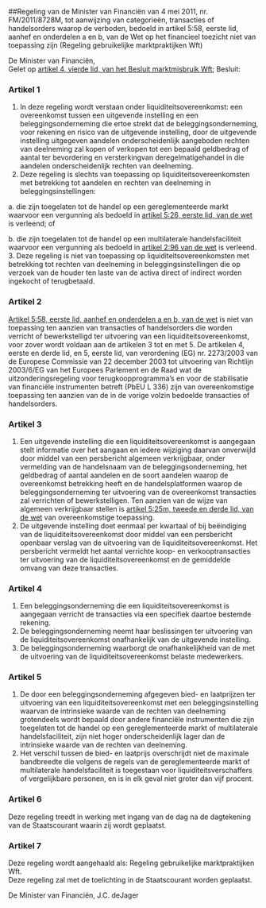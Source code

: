<meta http-equiv='Content-Type' content='text/html; charset=utf-8' />

##Regeling van de Minister van Financiën van 4 mei 2011, nr. FM/2011/8728M, tot aanwijzing van categorieën, transacties of handelsorders waarop de verboden, bedoeld in artikel 5:58, eerste lid, aanhef en onderdelen a en b, van de Wet op het financieel toezicht niet van toepassing zijn (Regeling gebruikelijke marktpraktijken Wft)

De Minister van Financiën,  
Gelet op [artikel 4, vierde lid, van het Besluit marktmisbruik Wft](../../../../../../AMvB/besluit/marktmisbruik/wft/BWBR0020417/README.md);
Besluit:    

### Artikel  1  

1.  In deze regeling wordt verstaan onder liquiditeitsovereenkomst: een overeenkomst tussen een uitgevende instelling en een beleggingsonderneming die ertoe strekt dat de beleggingsonderneming, voor rekening en risico van de uitgevende instelling, door de uitgevende instelling uitgegeven aandelen onderscheidenlijk aangeboden rechten van deelneming zal kopen of verkopen tot een bepaald geldbedrag of aantal ter bevordering en versterkingvan deregelmatigehandel in die aandelen onderscheidenlijk rechten van deelneming.   
2.  Deze regeling is slechts van toepassing op liquiditeitsovereenkomsten met betrekking tot aandelen en rechten van deelneming in beleggingsinstellingen: 

a. die zijn toegelaten tot de handel op een gereglementeerde markt waarvoor een vergunning als bedoeld in [artikel 5:26, eerste lid, van de wet](../../../../../../wet/wet/op/het/financieel/toezicht/BWBR0020368/README.md) is verleend; of  

b. die zijn toegelaten tot de handel op een multilaterale handelsfaciliteit waarvoor een vergunning als bedoeld in [artikel 2:96 van de wet](../../../../../../wet/wet/op/het/financieel/toezicht/BWBR0020368/README.md) is verleend.     
3.  Deze regeling is niet van toepassing op liquiditeitsovereenkomsten met betrekking tot rechten van deelneming in beleggingsinstellingen die op verzoek van de houder ten laste van de activa direct of indirect worden ingekocht of terugbetaald.   

### Artikel  2  

[Artikel 5:58, eerste lid, aanhef en onderdelen a en b, van de wet](../../../../../../wet/wet/op/het/financieel/toezicht/BWBR0020368/README.md) is niet van toepassing ten aanzien van transacties of handelsorders die worden verricht of bewerkstelligd ter uitvoering van een liquiditeitsovereenkomst, voor zover wordt voldaan aan de artikelen 3 tot en met 5. De artikelen 4, eerste en derde lid, en 5, eerste lid, van verordening (EG) nr. 2273/2003 van de Europese Commissie van 22 december 2003 tot uitvoering van Richtlijn 2003/6/EG van het Europees Parlement en de Raad wat de uitzonderingsregeling voor terugkoopprogramma’s en voor de stabilisatie van financiële instrumenten betreft (PbEU L 336) zijn van overeenkomstige toepassing ten aanzien van de in de vorige volzin bedoelde transacties of handelsorders.  

### Artikel  3  

1.  Een uitgevende instelling die een liquiditeitsovereenkomst is aangegaan stelt informatie over het aangaan en iedere wijziging daarvan onverwijld door middel van een persbericht algemeen verkrijgbaar, onder vermelding van de handelsnaam van de beleggingsonderneming, het geldbedrag of aantal aandelen en de soort aandelen waarop de overeenkomst betrekking heeft en de handelsplatformen waarop de beleggingsonderneming ter uitvoering van de overeenkomst transacties zal verrichten of bewerkstelligen. Ten aanzien van de wijze van algemeen verkrijgbaar stellen is [artikel 5:25m, tweede en derde lid, van de wet](../../../../../../wet/wet/op/het/financieel/toezicht/BWBR0020368/README.md) van overeenkomstige toepassing.   
2.  De uitgevende instelling doet eenmaal per kwartaal of bij beëindiging van de liquiditeitsovereenkomst door middel van een persbericht openbaar verslag van de uitvoering van de liquiditeitsovereenkomst. Het persbericht vermeldt het aantal verrichte koop- en verkooptransacties ter uitvoering van de liquiditeitsovereenkomst en de gemiddelde omvang van deze transacties.   

### Artikel  4  

1.  Een beleggingsonderneming die een liquiditeitsovereenkomst is aangegaan verricht de transacties via een specifiek daartoe bestemde rekening.   
2.  De beleggingsonderneming neemt haar beslissingen ter uitvoering van de liquiditeitsovereenkomst onafhankelijk van de uitgevende instelling.   
3.  De beleggingsonderneming waarborgt de onafhankelijkheid van de met de uitvoering van de liquiditeitsovereenkomst belaste medewerkers.   

### Artikel  5  

1.  De door een beleggingsonderneming afgegeven bied- en laatprijzen ter uitvoering van een liquiditeitsovereenkomst met een beleggingsinstelling waarvan de intrinsieke waarde van de rechten van deelneming grotendeels wordt bepaald door andere financiële instrumenten die zijn toegelaten tot de handel op een gereglementeerde markt of multilaterale handelsfaciliteit, zijn niet hoger onderscheidenlijk lager dan de intrinsieke waarde van de rechten van deelneming.   
2.  Het verschil tussen de bied- en laatprijs overschrijdt niet de maximale bandbreedte die volgens de regels van de gereglementeerde markt of multilaterale handelsfaciliteit is toegestaan voor liquiditeitsverschaffers of vergelijkbare personen, en is in elk geval niet groter dan vijf procent.   

### Artikel  6  

Deze regeling treedt in werking met ingang van de dag na de dagtekening van de Staatscourant waarin zij wordt geplaatst.  

### Artikel  7  

Deze regeling wordt aangehaald als: Regeling gebruikelijke marktpraktijken Wft.  
Deze regeling zal met de toelichting in de Staatscourant worden geplaatst.  

De 
Minister van Financiën,
J.C. deJager   
